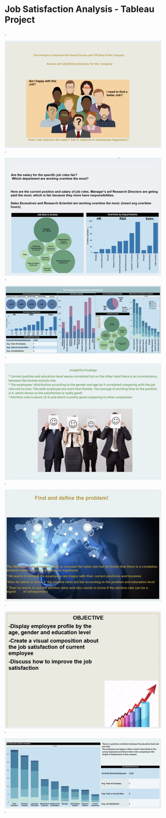 # Job Satisfaction Analysis - Tableau Project

.

<a href="https://github.com/HeviBaran/JOB-SATISFACTION-ANALYSIS-TABLEAU/blob/main/P-1.png"><img align="left" width="auto" height="auto" src="https://github.com/HeviBaran/JOB-SATISFACTION-ANALYSIS-TABLEAU/blob/main/P-1.png"></a>

.

<a href="https://github.com/HeviBaran/JOB-SATISFACTION-ANALYSIS-TABLEAU/blob/main/P-2.png"><img align="left" width="auto" height="auto" src="https://github.com/HeviBaran/JOB-SATISFACTION-ANALYSIS-TABLEAU/blob/main/P-2.png"></a>

.

<a href="https://github.com/HeviBaran/JOB-SATISFACTION-ANALYSIS-TABLEAU/blob/main/P-3.png"><img align="left" width="auto" height="auto" src="https://github.com/HeviBaran/JOB-SATISFACTION-ANALYSIS-TABLEAU/blob/main/P-3.png"></a>

.

<a href="https://github.com/HeviBaran/JOB-SATISFACTION-ANALYSIS-TABLEAU/blob/main/P-4.png"><img align="left" width="auto" height="auto" src="https://github.com/HeviBaran/JOB-SATISFACTION-ANALYSIS-TABLEAU/blob/main/P-4.png"></a>

.

<a href="https://github.com/HeviBaran/JOB-SATISFACTION-ANALYSIS-TABLEAU/blob/main/P-5.png"><img align="left" width="auto" height="auto" src="https://github.com/HeviBaran/JOB-SATISFACTION-ANALYSIS-TABLEAU/blob/main/P-5.png"></a>

.


<a href="https://github.com/HeviBaran/JOB-SATISFACTION-ANALYSIS-TABLEAU/blob/main/P-6.png"><img align="left" width="auto" height="auto" src="https://github.com/HeviBaran/JOB-SATISFACTION-ANALYSIS-TABLEAU/blob/main/P-6.png"></a>

.


<a href="https://github.com/HeviBaran/JOB-SATISFACTION-ANALYSIS-TABLEAU/blob/main/P-7.png"><img align="left" width="auto" height="auto" src="https://github.com/HeviBaran/JOB-SATISFACTION-ANALYSIS-TABLEAU/blob/main/P-7.png"></a>

.

